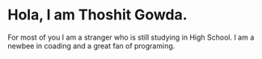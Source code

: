 <h1>Hola, I am Thoshit Gowda.</h1>
For most of you I am a stranger who is still studying in High School.
I am a newbee in coading and a great fan of programing.
